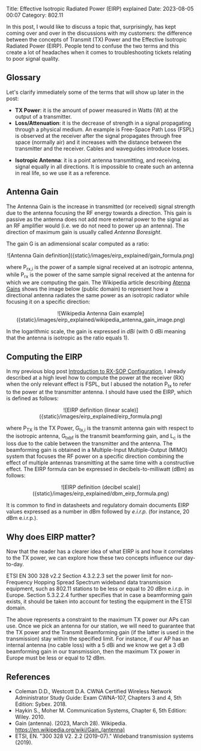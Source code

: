 Title: Effective Isotropic Radiated Power (EIRP) explained
Date: 2023-08-05 00:07
Category: 802.11

In this post, I would like to discuss a topic that, surprisingly, has kept
coming over and over in the discussions with my customers: the difference
between the concepts of Transmit (TX) Power and the Effective Isotropic
Radiated Power (EIRP). People tend to confuse the two terms and this
create a lot of headaches when it comes to troubleshooting tickets relating to
poor signal quality.

## Glossary

Let's clarify immediately some of the terms that will show up later in the post:

- **TX Power**: it is the amount of power measured in Watts (W) at the output 
   of a transmitter.
- **Loss/Attenuation**: it is the decrease of strength in a signal propagating
  through a physical medium. An example is Free-Space Path Loss (FSPL) is
  observed at the receiver after the signal propagates through free space
  (normally air) and it increases with the distance between the transmitter and 
  the receiver. Cables and waveguides introduce losses.
<!-- - **Intentional Radiator** (IR): as defined in the FCC Code of Federal
  Regulations (CFR) Part 15, an IR is a device that _intentionally_ generates and
  emits radio frequency energy by radiation or induction. This broad definition 
  is better understood by negation. Something that emits RF
  energy as a byproduct of its internal operations without explicitly being
  designed to do so does not qualify as an IR. An Access Point (AP) is an IR, 
  while a rotating coil generating in a factory causing interference is not an IR. -->
- **Isotropic Antenna**: it is a point antenna transmitting, and receiving, 
  signal equally in all directions. It is impossible to create such 
  an antenna in real life, so we use it as a reference.



## Antenna Gain

The Antenna Gain is the increase in transmitted (or received) signal
strength due to the antenna focusing the RF energy towards a direction. 
This gain is passive as the antenna does not add more external power to the
signal as an RF amplifier would (i.e. we do not need to power up an antenna). 
The direction of maximum gain is usually called _Antenna Boresight_. 

The gain G is an adimensional scalar computed as a ratio:

<!-- 
    https://latexeditor.lagrida.com/
    G = \frac{P_{rx}}{P_{rx,i}}
-->

<center>
    ![Antenna Gain definition]({static}/images/eirp_explained/gain_formula.png)
</center>

where P<sub>rx,i</sub> is the power of a sample signal received at an isotropic
antenna, while P<sub>rx</sub> is the power of the same sample signal received
at the antenna for which we are computing the gain. The Wikipedia article 
describing [Atenna Gains](https://en.wikipedia.org/wiki/Gain_(antenna)) 
shows the image below (public domain) to represent how a directional antenna
radiates the same power as an isotropic radiator while focusing it on a specific
direction:

<!-- https://upload.wikimedia.org/wikipedia/commons/thumb/3/39/Antenna_directive_gain_diagram.svg/2560px-Antenna_directive_gain_diagram.svg.png -->

<center>
    ![Wikipedia Antenna Gain example]({static}/images/eirp_explained/wikipedia_antenna_gain_image.png)
</center>

In the logarithmic scale, the gain is expressed in _dBi_ (with 0 dBi meaning
that the antenna is isotropic as the ratio equals 1).

## Computing the EIRP

In my previous blog post [Introduction to RX-SOP Configuration](https://castogio.github.io/introduction-to-rx-sop-configuration.html), I already described at a high level how to compute the power at the
receiver (RX) when the only relevant effect is FSPL, but I abused the 
notation P<sub>tx</sub> to refer to the power at the transmitter antenna.
I should have used the EIRP, which is defined as follows:

<!-- 
    https://latexeditor.lagrida.com/
    EIRP=\frac{P_{TX}*G_{tx,i}*G_{txbf}}{L_c} 
-->

<center>
    ![EIRP definition (linear scale)]({static}/images/eirp_explained/eirp_formula.png)
</center>

where P<sub>TX</sub> is the TX Power, G<sub>tx,i</sub> is the transmit antenna
gain with respect to the isotropic antenna, G<sub>txbf</sub> is the transmit 
beamforming gain, and L<sub>c</sub> is the loss due to the cable between the 
transmitter and the antenna. The beamforming gain is obtained in a 
Multiple-Input Multiple-Output (MIMO) system that focuses the RF power on a specific direction
combining the effect of multiple antennas transmitting at the same time with a 
constructive effect.
The EIRP formula can be expressed in decibels-to-milliwatt (dBm)
as follows:

<!-- EIRP~(dBm) = P_{TX}~(dBm)~+~G_{tx}~(dBi)~+~G_{txbf}~(dB)~-~L_c~(dB) -->
<center>
    ![EIRP definition (decibel scale)]({static}/images/eirp_explained/dbm_eirp_formula.png)
</center>

It is common to find in datasheets and regulatory domain documents EIRP values
expressed as a number in dBm followed by _e.i.r.p._ (for instance, 20 dBm e.i.r.p.).

## Why does EIRP matter?

Now that the reader has a clearer idea of what EIRP is and how it correlates to
the TX power, we can explore how these two concepts influence our day-to-day. 

ETSI EN 300 328 v2.2 Section 4.3.2.2.3 set the power limit for 
non-Frequency Hopping Spread Spectrum wideband data transmission equipment, such
as 802.11 stations to be less or equal to 20 dBm e.i.r.p. in Europe. Section 5.3.2.2.4 
further specifies that in case a beamforming gain exists, it should be taken
into account for testing the equipment in the ETSI domain.

The above represents a constraint to the maximum TX power our APs can use.
Once we pick an antenna for our station, we will need to guarantee that the TX
power and the Transmit Beamforming gain (if the latter is used in the transmission)
stay within the specified limit. For instance, if our AP has an internal
antenna (no cable loss) with a 5 dBi and we know we get a 3 dB beamforming gain in our transmission,
then the maximum TX power in Europe must be less or equal to 12 dBm.


## References
- Coleman D.D., Westcott D.A. CWNA Certified Wireless Network Administrator
  Study Guide: Exam CWNA-107, Chapters 3 and 4, 5th Edition: Sybex. 2018.
- Haykin S., Moher M. Communication Systems, Chapter 6, 5th Edition: Wiley. 2010.
- Gain (antenna). (2023, March 28). Wikipedia. https://en.wikipedia.org/wiki/Gain_(antenna)
- ETSI, EN. "300 328 V2. 2.2 (2019-07)." Wideband transmission systems (2019).
